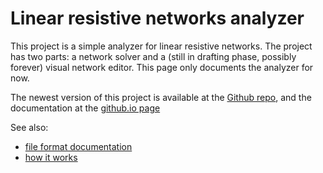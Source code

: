 # Linear resistive networks analyzer

This project is a simple analyzer for linear resistive networks. The project has two parts: a network solver and a (still in drafting phase, possibly forever) visual network editor. This page only documents the analyzer for now.

The newest version of this project is available at the [Github repo](https://github.com/Sasszem/Jelek), and the documentation at the [github.io page](https://sasszem.github.io/Jelek/index.html)

See also:
- [file format documentation](file_format.md)
- [how it works](working.md)